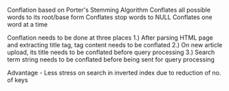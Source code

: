 Conflation based on Porter's Stemming Algorithm 
Conflates all possible words to its root/base form
Conflates stop words to NULL
Conflates one word at a time

Conflation needs to be done at three places
1.) After parsing HTML page and extracting title tag, tag content needs to be conflated
2.) On new article upload, its title needs to be conflated before query processing
3.) Search term string needs to be conflated before being sent for query processing

Advantage - Less stress on search in inverted index due to reduction of no. of keys
